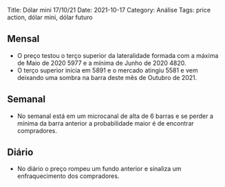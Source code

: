 Title: Dólar mini 17/10/21
Date: 2021-10-17
Category: Análise
Tags: price action, dólar mini, dólar futuro

## Mensal
* O preço testou o terço superior da lateralidade formada com a máxima de Maio de 2020 5977 e a mínima de Junho de 2020 4820.
* O terço superior inicia em 5891 e o mercado atingiu 5581 e vem deixando uma sombra na barra deste mês de Outubro de 2021.

## Semanal
* No semanal está em um microcanal de alta de 6 barras e se perder a mínima da barra anterior a probabilidade maior é de encontrar compradores.

## Diário
* No diário o preço rompeu um fundo anterior e sinaliza um enfraquecimento dos compradores.
